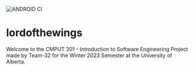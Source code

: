 ![ANDROID CI](https://github.com/CMPUT301W23T32/lordofthewings/actions/workflows/gradle.yml/badge.svg)

# lordofthewings
Welcome to the CMPUT 301 - Introduction to Software Engineering Project made by Team-32 for the Winter 2023 Semester at the University of Alberta.
